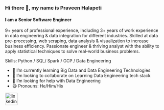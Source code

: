 ### Hi there 👋, my name is Praveen Halapeti
#### I am a Senior Software Engineer
9+ years of professional experience, including 3+ years of work experience in data engineering & data integration for different industries. Skilled at data pre-processing, web scraping, data analysis & visualization to increase business efficiency. Passionate engineer & thriving analyst with the ability to apply statistical techniques to solve real-world business problems.

Skills: Python / SQL/ Spark / GCP / Data Engineering

- 🌱 I’m currently learning Big Data and Data Engineering Technologies 
- 👯 I’m looking to collaborate on Learning Data Engineering tech stack 
- 🤔 I’m looking for help with Data Engineering 
- 😄 Pronouns: He/Him/His 


[<img src='https://cdn.jsdelivr.net/npm/simple-icons@3.0.1/icons/linkedin.svg' alt='linkedin' height='40'>](https://www.linkedin.com/in/https://www.linkedin.com/in/praveen-halapeti//)  

